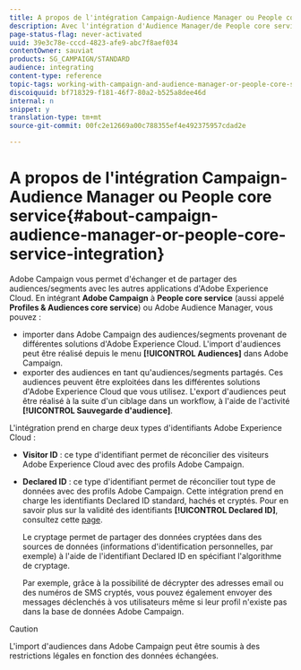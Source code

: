 ```yaml
---
title: A propos de l'intégration Campaign-Audience Manager ou People core service
description: Avec l'intégration d'Audience Manager/de People core service, vous pouvez partager des audiences ou des segments au sein des différentes solutions d'Adobe Experience Cloud.
page-status-flag: never-activated
uuid: 39e3c78e-cccd-4823-afe9-abc7f8aef034
contentOwner: sauviat
products: SG_CAMPAIGN/STANDARD
audience: integrating
content-type: reference
topic-tags: working-with-campaign-and-audience-manager-or-people-core-service
discoiquuid: bf718329-f181-46f7-80a2-b525a8dee46d
internal: n
snippet: y
translation-type: tm+mt
source-git-commit: 00fc2e12669a00c788355ef4e492375957cdad2e

---
```



# A propos de l'intégration Campaign-Audience Manager ou People core service{#about-campaign-audience-manager-or-people-core-service-integration}

Adobe Campaign vous permet d'échanger et de partager des audiences/segments avec les autres applications d'Adobe Experience Cloud. En intégrant **Adobe Campaign** à **People core service** (aussi appelé **Profiles &amp; Audiences core service**) ou Adobe Audience Manager, vous pouvez :

* importer dans Adobe Campaign des audiences/segments provenant de différentes solutions d'Adobe Experience Cloud. L'import d'audiences peut être réalisé depuis le menu **[!UICONTROL Audiences]** dans Adobe Campaign.
* exporter des audiences en tant qu'audiences/segments partagés. Ces audiences peuvent être exploitées dans les différentes solutions d'Adobe Experience Cloud que vous utilisez. L'export d'audiences peut être réalisé à la suite d'un ciblage dans un workflow, à l'aide de l'activité **[!UICONTROL Sauvegarde d'audience]**.

L'intégration prend en charge deux types d'identifiants Adobe Experience Cloud :

* **Visitor ID** : ce type d'identifiant permet de réconcilier des visiteurs Adobe Experience Cloud avec des profils Adobe Campaign.
* **Declared ID** : ce type d'identifiant permet de réconcilier tout type de données avec des profils Adobe Campaign. Cette intégration prend en charge les identifiants Declared ID standard, hachés et cryptés. Pour en savoir plus sur la validité des identifiants **[!UICONTROL Declared ID]**, consultez cette [page](../../integrating/using/provisioning-and-configuring-integration-with-audience-manager-or-people-core-service.md).

   Le cryptage permet de partager des données cryptées dans des sources de données (informations d'identification personnelles, par exemple) à l'aide de l'identifiant Declared ID en spécifiant l'algorithme de cryptage.

   Par exemple, grâce à la possibilité de décrypter des adresses email ou des numéros de SMS cryptés, vous pouvez également envoyer des messages déclenchés à vos utilisateurs même si leur profil n'existe pas dans la base de données Adobe Campaign.

>[!CAUTION]
>
>L'import d'audiences dans Adobe Campaign peut être soumis à des restrictions légales en fonction des données échangées.

